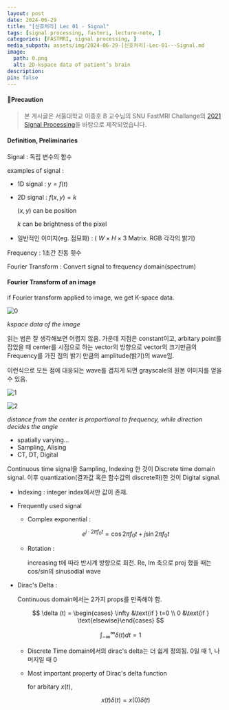 ```yaml
---
layout: post
date: 2024-06-29
title: "[신호처리] Lec 01 - Signal"
tags: [signal processing, fastmri, lecture-note, ]
categories: [FASTMRI, signal processing, ]
media_subpath: assets/img/2024-06-29-[신호처리]-Lec-01---Signal.md
image:
  path: 0.png
  alt: 2D-kspace data of patient’s brain
description:  
pin: false
---
```




#### 📢Precaution


> 본 게시글은 서울대학교 이종호 B 교수님의 SNU FastMRI Challange의 [2021 Signal Processing](https://www.youtube.com/playlist?list=PLZjIfJn3RN8si1ohhmSoWgH4VYLPwIW84)을 바탕으로 제작되었습니다.



#### Definition, Preliminaries



Signal
: 독립 변수의 함수


examples of signal : 

- 1D signal : $y=f(t)$
- 2D signal : $f(x, y)=k$

	$(x,y)$ can be position 


	$k$ can be brightness of the pixel

- 일반적인 이미지(eg. 점묘화) : ( $W\times H \times 3$ Matrix. RGB 각각의 밝기)

Frequency
: 1초간 진동 횟수


Fourier Transform
: Convert signal to frequency domain(spectrum)



#### Fourier Transform of an image



 if Fourier transform applied to image, we get K-space data.


![0](/0.png)


_kspace data of the image_



읽는 법은 잘 생각해보면 어렵지 않음. 가운데 지점은 constant이고, arbitary point를 잡았을 때 center를 시점으로 하는 vector의 방향으로 vector의 크기만큼의 Frequency를 가진 점의 밝기 만큼의 amplitude(밝기)의 wave임.  


이런식으로 모든 점에 대응되는 wave를 겹치게 되면 grayscale의 원본 이미지를 얻을 수 있음. 


![1](/1.png)


![2](/2.png)


_distance from the center is proportional to frequency, while direction decides the angle_

- spatially varying...
- Sampling, Alising
- CT, DT, Digital

Continuous time signal을 Sampling, Indexing 한 것이 Discrete time domain signal.  이후 quantization(결과값 혹은 함수값의 discrete화)한 것이 Digital signal.
- Indexing : integer index에서만 값이 존재.
- Frequently used signal
	- Complex exponential :

		$$
		e^{j\cdot 2\pi f_0 t} = \cos{2\pi f_0 t} + j\sin{2\pi f_0 t} 
		$$

	- Rotation :

		increasing t에 따라 반시계 방향으로 회전. Re, Im 축으로 proj 했을 때는 cos/sin의 sinusodial wave   

- Dirac's Delta :

	Continuous domain에서는 2가지 props를 만족해야 함.  


	$$
	\delta (t) = \begin{cases}   \infty &\text{if } t=0 \\   0 &\text{if } \text{elsewise}\end{cases}
	$$


	$$
	\int_{-\infty}^\infty \delta (t) dt = 1
	$$

	- Discrete Time domain에서의 dirac's delta는 더 쉽게 정의됨. 0일 때 1, 나머지일 때 0
	- Most important property of Dirac's delta function

		for arbitary $x(t)$, 
		


		$$
		x(t)\delta(t) = x(0)\delta(t)
		$$


